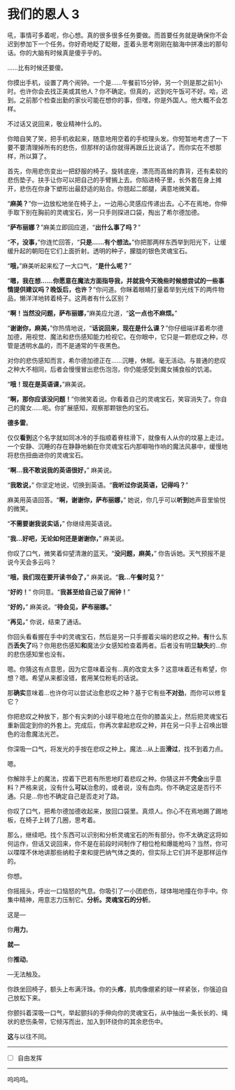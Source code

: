 # 我们的恩人 3

吼，事情可多着呢，你心想。真的很多很多任务要做。而首要任务就是确保你不会迟到参加下一个任务。你好奇地眨了眨眼，歪着头思考刚刚在脑海中拼凑出的那句话。你的大脑有时候真是傻乎乎的。

......比有时候还要傻。

你摸出手机，设置了两个闹钟。一个是......午餐前15分钟，另一个则是那之前1小时。也许你会去找正美或其他人？你不确定。但真的，迟到吃午饭可不好。哈，迟到。之前那个检查出勤的家伙可能在想你的事，但嘿，你是外国人。他大概不会怎样。

不过话又说回来，敬业精神什么的。

你暗自笑了笑，把手机收起来，随意地用空着的手梳理头发。你短暂地考虑了一下要不要清理掉所有的悲伤，但那样的话你就得再跟丘比说话了。而你实在不想那样，所以算了。

首先，你用悲伤变出一把舒服的椅子。旋转底座，漂亮而高耸的靠背，还有柔软的悲伤垫子。扶手让你可以把自己的手臂搁上去。你陷进椅子里，长外套在身上摊开，悲伤在你身下塑形出最舒适的贴合。你翘起二郎腿，满意地微笑着。

“**麻美？**”你一边放松地坐在椅子上，一边用心灵感应传递出去。心不在焉地，你伸手取下别在胸前的灵魂宝石，另一只手则探进口袋，掏出了希尔德加德。

“**萨布丽娜？**”麻美立即回应道，“**出什么事了吗？**”

“**不，没事，**”你连忙回答，“**只是......有个想法。**”你把那两样东西举到阳光下，让缓缓升起的朝阳在它们上面折射。透明的种子，朦胧的银色灵魂宝石。

“**哦，**”麻美听起来松了一大口气，“**是什么呢？**”

“**嗯，我在想......你愿意在魔法方面指导我，并就我今天晚些时候想尝试的一些事情提供建议吗？晚饭后，也许？**”你问道。你眯着眼睛打量着举到光线下的两件物品，懒洋洋地转着椅子。这两者有什么区别？

“**啊！当然没问题，萨布丽娜，**”麻美应允道，“**这一点也不麻烦。**”

“**谢谢你，麻美，**”你热情地说，“**话说回来，现在是什么课？**”你仔细端详着希尔德加德，用视觉、魔法和悲伤感知能力检视它。在你眼中，它只是一颗悲叹之种，尽管是透明水晶的，而不是通常的午夜黑色。

对你的悲伤感知而言，希尔德加德正在......沉睡，休眠。毫无活动。与普通的悲叹之种大不相同，后者会慢慢冒出悲伤泡泡，你仍能感受到魔女捕食般的饥渴。

“**哦！现在是英语课，**”麻美说。

“**啊，那你应该没问题！**”你微笑着说。你看着自己的灵魂宝石，笑容消失了。你自己的魔女......呃。你扩展感知，观察那颗银色的宝石。

**德多雷**。

仅仅**看到**这个名字就如同冰冷的手指顺着脊柱滑下，就像有人从你的坟墓上走过。一个安静、沉睡的存在静静地躺在你灵魂宝石内那噼啪作响的魔法风暴中，缓慢地将悲伤扭曲进你的灵魂宝石。

“**啊...我不敢说我的英语很好，**” 麻美说。

“**我敢说，**” 你坚定地说，切换到英语。“**我听过你说英语，记得吗？**”

麻美用英语回答。“**啊，谢谢你，萨布丽娜，**” 她说，你几乎可以**听到**她声音里愉悦的微笑。

“**不需要谢我说实话，**” 你继续用英语说。

“**我...好吧，无论如何还是谢谢你，**” 麻美说。

你叹了口气，微笑着仰望清澈的蓝天。“**没问题，麻美，**” 你告诉她。天气预报不是说今天会多云吗？

“**哦，我们现在要开读书会了，**” 麻美说。“**我...午餐时见？**”

“**好的！**” 你同意。“**我甚至给自己设了闹钟！**”

“**好的，**” 麻美说。“**待会见，萨布丽娜。**”

“**再见，**” 你说，结束了通话。

你回头看看握在手中的灵魂宝石，然后是另一只手握着尖端的悲叹之种。**有**什么东西**丢失了**吗？你用悲伤感知**和**魔法少女感知检查着两者。后者没有明显**缺失**的...你的悲伤感知里也没有。

嗯。你猜这有点意思，因为它意味着没有...真的改变太多？这意味着还有希望，你想？嗯。希望从来都没错，套用某位粉毛的话说。

那**确实**意味着...也许你可以尝试治愈悲叹之种？基于它有些**不对劲**，而你可以修复它？

你把悲叹之种放下，那个有尖刺的小球平稳地立在你的膝盖尖上，然后把灵魂宝石重新固定到你的外套上。完成后，你再次拿起悲叹之种，并在另一只手上召唤出银色的治愈魔法光芒。

你深吸一口气，将发光的手按在悲叹之种上。魔法...从上面**滑过**，找不到着力点。

嗯。

你解除手上的魔法，捏着下巴若有所思地盯着悲叹之种。你猜这并不**完全**出乎意料？严格来说，没有什么**可以**治愈的，或者说，没有血肉。你不确定这是否行不通。只是...你也不确定自己是否走对了路。

你叹了口气，把希尔德加德收起来，放回口袋里。真烦人。你心不在焉地踢了踢地板，在椅子上转了几圈，思考着。

那么，继续吧。找个东西可以识别和分析灵魂宝石的所有部分。你不太确定这将如何运作，但话又说回来，你不是在前段时间制作了相位枪和爆能枪吗？当然，你可以喋喋不休地讲那些纳粒子束和提巴纳气体之类的，但实际上它们并不是那样运作的。

你想。

你摇摇头，呼出一口恼怒的气息。你吸引了一小团悲伤，球体啪地撞在你手中。你集中精神，用意志力压制它。**分析。灵魂宝石的分析**。

这是—

你**用力**。

**就—**

你**推动**。

—无法触及。

你跌坐回椅子，额头上布满汗珠。你的头**疼**，肌肉像绷紧的球一样紧张，你强迫自己放松下来。

你颤抖着深吸一口气，举起颤抖的手伸向你的灵魂宝石，从中抽出一条长长的、绳状的悲伤条带，它倾泻而出，加入到环绕你的其余悲伤中。

**这**与以往不同。

---

- [ ] 自由发挥

---

呜呜呜。

